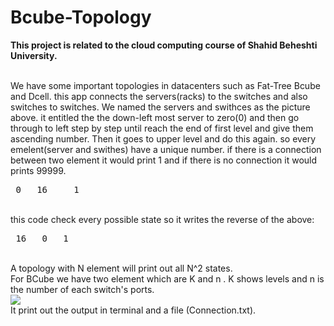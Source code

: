 # Bcube-Topology
<p> 
  <b>This project is related to the cloud computing course of Shahid Beheshti University.</b> 
 </p>
<br>
We have some important topologies in datacenters such as Fat-Tree Bcube and Dcell. this app connects the servers(racks) to the switches and also switches to switches. We named the servers and swithces as the picture above. it entitled the the down-left most server to zero(0) and then go through to left step by step until reach the end of first level and give them ascending number. Then it goes to upper level and do this again. so every emelent(server and swithes) have a unique number. if there is a connection between two element it would print 1 and if there is no connection it would prints 99999. <br>
 <pre> 0   16     1  </pre>
 <br>
 this code check every possible state so it writes the reverse of the above:
<br>
<pre> 16   0   1</pre>
<br>
 A topology with N element will print out all N^2 states.
<br>
For BCube we have two element which are K and n . K shows levels and n is the number of each switch's ports.
<br>
<img src="image/BCube.jpg">
<br>
It print out the output in terminal and a file (Connection.txt).
